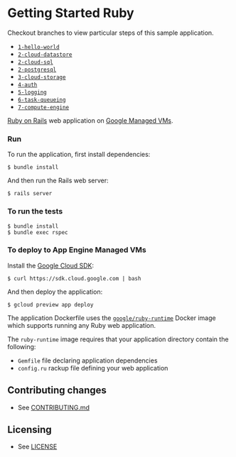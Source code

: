 # Getting Started Ruby

Checkout branches to view particular steps of this sample application.

 - [`1-hello-world`](1-hello-world)
 - [`2-cloud-datastore`](2-cloud-datastore)
 - [`2-cloud-sql`](2-cloud-sql)
 - [`2-postgresql`](2-postgresql)
 - [`3-cloud-storage`](3-cloud-storage)
 - [`4-auth`](4-auth)
 - [`5-logging`](5-logging)
 - [`6-task-queueing`](6-task-queueing)
 - [`7-compute-engine`](7-compute-engine)

[Ruby on Rails][ror] web application on [Google Managed VMs][mvms].

### Run

To run the application, first install dependencies:

    $ bundle install

And then run the Rails web server:

    $ rails server

### To run the tests

    $ bundle install
    $ bundle exec rspec

### To deploy to App Engine Managed VMs

Install the [Google Cloud SDK](https://cloud.google.com/sdk):

    $ curl https://sdk.cloud.google.com | bash

And then deploy the application:

    $ gcloud preview app deploy

The application Dockerfile uses the [`google/ruby-runtime`][runtime] Docker image
which supports running any Ruby web application.

The `ruby-runtime` image requires that your application directory contain the following:

 - `Gemfile` file declaring application dependencies
 - `config.ru` rackup file defining your web application

## Contributing changes

* See [CONTRIBUTING.md](CONTRIBUTING.md)

## Licensing

* See [LICENSE](LICENSE)

[ror]: http://rubyonrails.org/
[mvms]: https://cloud.google.com/appengine/docs/managed-vms/
[runtime]: https://registry.hub.docker.com/u/google/ruby-runtime/
